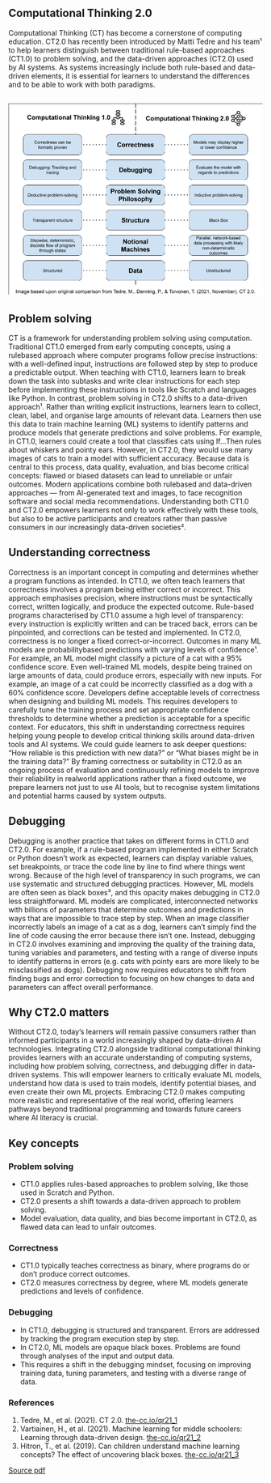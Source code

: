 ## Computational Thinking 2.0

Computational Thinking (CT) has become a cornerstone of computing education. CT2.0 has recently been introduced by Matti Tedre and his team¹ to help learners distinguish between traditional rule-based approaches (CT1.0) to problem solving, and the data-driven approaches (CT2.0) used by AI systems. As systems increasingly include both rule-based and data-driven elements, it is essential for learners to understand the differences and to be able to work with both paradigms.

## ![Image](../images/QR21_CT_1.0_2.0.png)

## Problem solving

CT is a framework for understanding problem solving using computation. Traditional CT1.0 emerged from early computing concepts, using a rulebased approach where computer programs follow precise instructions: with a well-defined input, instructions are followed step by step to produce a predictable output. When teaching with CT1.0, learners learn to break down the task into subtasks and write clear instructions for each step before implementing these instructions in tools like Scratch and languages like Python. In contrast, problem solving in CT2.0 shifts to a data-driven approach¹. Rather than writing explicit instructions, learners learn to collect, clean, label, and organise large amounts of relevant data. Learners then use this data to train machine learning (ML) systems to identify patterns and produce models that generate predictions and solve problems. For example, in CT1.0, learners could create a tool that classifies cats using If...Then rules about whiskers and pointy ears. However, in CT2.0, they would use many images of cats to train a model with sufficient accuracy. Because data is central to this process, data quality, evaluation, and bias become critical concepts: flawed or biased datasets can lead to unreliable or unfair outcomes. Modern applications combine both rulebased and data-driven approaches — from AI-generated text and images, to face recognition software and social media recommendations. Understanding both CT1.0 and CT2.0 empowers learners not only to work effectively with these tools, but also to be active participants and creators rather than passive consumers in our increasingly data-driven societies².

## Understanding correctness

Correctness is an important concept in computing and determines whether a program functions as intended. In CT1.0, we often teach learners that correctness involves a program being either correct or incorrect. This approach emphasises precision, where instructions must be syntactically correct, written logically, and produce the expected outcome. Rule-based programs characterised by CT1.0 assume a high level of transparency: every instruction is explicitly written and can be traced back, errors can be pinpointed, and corrections can be tested and implemented. In CT2.0, correctness is no longer a fixed correct-or-incorrect. Outcomes in many ML models are probabilitybased predictions with varying levels of confidence¹. For example, an ML model might classify a picture of a cat with a 95% confidence score. Even well-trained ML models, despite being trained on large amounts of data, could produce errors, especially with new inputs. For example, an image of a cat could be incorrectly classified as a dog with a 60% confidence score. Developers define acceptable levels of correctness when designing and building ML models. This requires developers to carefully tune the training process and set appropriate confidence thresholds to determine whether a prediction is acceptable for a specific context. For educators, this shift in understanding correctness requires helping young people to develop critical thinking skills around data-driven tools and AI systems. We could guide learners to ask deeper questions: “How reliable is this prediction with new data?” or “What biases might be in the training data?” By framing correctness or suitability in CT2.0 as an ongoing process of evaluation and continuously refining models to improve their reliability in realworld applications rather than a fixed outcome, we prepare learners not just to use AI tools, but to recognise system limitations and potential harms caused by system outputs.

## Debugging

Debugging is another practice that takes on different forms in CT1.0 and CT2.0. For example, if a rule-based program implemented in either Scratch or Python doesn’t work as expected, learners can display variable values, set breakpoints, or trace the code line by line to find where things went wrong. Because of the high level of transparency in such programs, we can use systematic and structured debugging practices. However, ML models are often seen as black boxes³, and this opacity makes debugging in CT2.0 less straightforward. ML models are complicated, interconnected networks with billions of parameters that determine outcomes and predictions in ways that are impossible to trace step by step. When an image classifier incorrectly labels an image of a cat as a dog, learners can’t simply find the line of code causing the error because there isn’t one. Instead, debugging in CT2.0 involves examining and improving the quality of the training data, tuning variables and parameters, and testing with a range of diverse inputs to identify patterns in errors (e.g. cats with pointy ears are more likely to be misclassified as dogs). Debugging now requires educators to shift from finding bugs and error correction to focusing on how changes to data and parameters can affect overall performance.

## Why CT2.0 matters

Without CT2.0, today’s learners will remain passive consumers rather than informed participants in a world increasingly shaped by data-driven AI technologies. Integrating CT2.0 alongside traditional computational thinking provides learners with an accurate understanding of computing systems, including how problem solving, correctness, and debugging differ in data-driven systems. This will empower learners to critically evaluate ML models, understand how data is used to train models, identify potential biases, and even create their own ML projects. Embracing CT2.0 makes computing more realistic and representative of the real world, offering learners pathways beyond traditional programming and towards future careers where AI literacy is crucial.

## Key concepts

### Problem solving

* CT1.0 applies rules-based approaches to problem solving, like those used in Scratch and Python.
* CT2.0 presents a shift towards a data-driven approach to problem solving.
* Model evaluation, data quality, and bias become important in CT2.0, as flawed data can lead to unfair outcomes.

### Correctness

* CT1.0 typically teaches correctness as binary, where programs do or don’t produce correct outcomes.
* CT2.0 measures correctness by degree, where ML models generate predictions and levels of confidence.

### Debugging

* In CT1.0, debugging is structured and transparent. Errors are addressed by tracking the program execution step by step.
* In CT2.0, ML models are opaque black boxes. Problems are found through analyses of the input and output data.
* This requires a shift in the debugging mindset, focusing on improving training data, tuning parameters, and testing with a diverse range of data.

### References

1. Tedre, M., et al. (2021). CT 2.0. [the-cc.io/qr21\_1](the-cc.io/qr21_1)
2. Vartiainen, H., et al. (2021). Machine learning for middle schoolers: Learning through data-driven design. [the-cc.io/qr21\_2](the-cc.io/qr21_2)
3. Hitron, T., et al. (2019). Can children understand machine learning concepts? The effect of uncovering black boxes. [the-cc.io/qr21\_3](the-cc.io/qr21_3)

[Source pdf](https://static.raspberrypi.org/files/curriculum/quickreads/21-Pedagogy_Summary_Computational_Thinking_2_2025.pdf)

